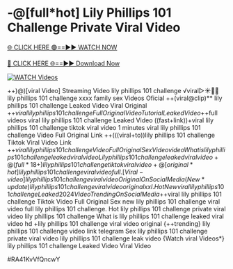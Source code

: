 # -@[full*hot] Lily Phillips 101 Challenge Private Viral Video


[🌐 CLICK HERE 🟢==►► WATCH NOW](https://cutt.ly/te57wshS)

[🔴 CLICK HERE 🌐==►► Download Now](https://cutt.ly/te57wshS)

[![WATCH Videos](https://i.imgur.com/dJHk4Zq.gif)](https://cutt.ly/te57wshS)





























++)@)[viral Video] Streaming Video lily phillips 101 challenge ️√viral▷☀️👄💥 lily phillips 101 challenge xxxx family sex Videos Oficial ++(viral@clip)** lily phillips 101 challenge Leaked Video Viral Original +$+viral lily phillips 101 challenge Full Original Video Tutorial Leaked Video +$+full videos viral lily phillips 101 challenge Leaked Video ((fast+link))+viral lily phillips 101 challenge tiktok viral video 1 minutes
viral lily phillips 101 challenge Video Full Original Link
++(((viral+to))lily phillips 101 challenge Tiktok Viral Video Link
+$+viral lily phillips 101 challenge Video Full Original Sex Video
video What is lily phillips 101 challenge leaked viral video Lily phillips 101 challenge leaked viral video +@(full*18+) lily phillips 101 challenge tiktok viral video
+@[original*hot] lily phillips 101 challenge viral video full. [Viral-video] lily phillips 101 challenge viral video Original On Social Media
(New*update) lily phillips 101 challenge viral video original xxl.
{Hot New viral} lily phillips 101 challenge Leaked 2024 Video Trending On Social Media
+$+viral lily phillips 101 challenge Tiktok Video Full Original Sex
new lily phillips 101 challenge viral video full lily phillips 101 challenge. Hot lily phillips 101 challenge private viral video lily phillips 101 challenge What is lily phillips 101 challenge leaked viral video hd +lily phillips 101 challenge viral video original {++trending} lily phillips 101 challenge video link telegram Sex lily phillips 101 challenge private viral video lily phillips 101 challenge leak video
{Watch viral Videos*} lily phillips 101 challenge Leaked Video Viral Video


#RA41KvVfQncwY
